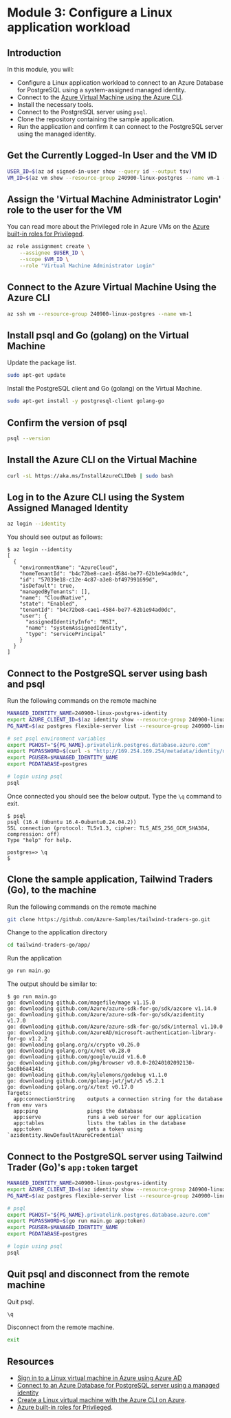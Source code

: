 # Module 3: Configure a Linux application workload​

## Introduction

In this module, you will:

- Configure a Linux application workload to connect to an Azure Database for PostgreSQL using a system-assigned managed identity.
- Connect to the [Azure Virtual Machine using the Azure CLI][docs-rel-1]. 
- Install the necessary tools.
- Connect to the PostgreSQL server using `psql`.
- Clone the repository containing the sample application.
- Run the application and confirm it can connect to the PostgreSQL server using the managed identity.

## Get the Currently Logged-In User and the VM ID

```bash
USER_ID=$(az ad signed-in-user show --query id --output tsv)
VM_ID=$(az vm show --resource-group 240900-linux-postgres --name vm-1 --query id --output tsv)
```

## Assign the 'Virtual Machine Administrator Login' role to the user for the VM

You can read more about the Privileged role in Azure VMs on the [Azure built-in roles for Privileged][docs-rel-2].

```bash
az role assignment create \
    --assignee $USER_ID \
    --scope $VM_ID \
    --role "Virtual Machine Administrator Login"
```

## Connect to the Azure Virtual Machine Using the Azure CLI

```bash
az ssh vm --resource-group 240900-linux-postgres --name vm-1
```

## Install psql and Go (golang) on the Virtual Machine

Update the package list.

```bash
sudo apt-get update
```

Install the PostgreSQL client and Go (golang) on the Virtual Machine.

```bash
sudo apt-get install -y postgresql-client golang-go
```

## Confirm the version of psql
    
```bash
psql --version
```

## Install the Azure CLI on the Virtual Machine

```bash
curl -sL https://aka.ms/InstallAzureCLIDeb | sudo bash
```

## Log in to the Azure CLI using the System Assigned Managed Identity

```bash
az login --identity
```

You should see output as follows:

```
$ az login --identity
[
  {
    "environmentName": "AzureCloud",
    "homeTenantId": "b4c72be8-cae1-4584-be77-62b1e94ad0dc",
    "id": "57039e18-c12e-4c87-a3e8-bf497991699d",
    "isDefault": true,
    "managedByTenants": [],
    "name": "CloudNative",
    "state": "Enabled",
    "tenantId": "b4c72be8-cae1-4584-be77-62b1e94ad0dc",
    "user": {
      "assignedIdentityInfo": "MSI",
      "name": "systemAssignedIdentity",
      "type": "servicePrincipal"
    }
  }
]
```

## Connect to the PostgreSQL server using bash and psql

Run the following commands on the remote machine

```bash
MANAGED_IDENTITY_NAME=240900-linux-postgres-identity
export AZURE_CLIENT_ID=$(az identity show --resource-group 240900-linux-postgres --name $MANAGED_IDENTITY_NAME --query "clientId" -o tsv)
PG_NAME=$(az postgres flexible-server list --resource-group 240900-linux-postgres --query "[0].name" -o tsv)

# set psql environment variables
export PGHOST="${PG_NAME}.privatelink.postgres.database.azure.com"
export PGPASSWORD=$(curl -s "http://169.254.169.254/metadata/identity/oauth2/token?api-version=2018-02-01&resource=https%3A%2F%2Fossrdbms-aad.database.windows.net&client_id=${AZURE_CLIENT_ID}" -H Metadata:true | jq -r .access_token)
export PGUSER=$MANAGED_IDENTITY_NAME
export PGDATABASE=postgres

# login using psql
psql
```

Once connected you should see the below output. Type the `\q` command to exit.

```
$ psql
psql (16.4 (Ubuntu 16.4-0ubuntu0.24.04.2))
SSL connection (protocol: TLSv1.3, cipher: TLS_AES_256_GCM_SHA384, compression: off)
Type "help" for help.

postgres=> \q
$ 
```

## Clone the sample application, Tailwind Traders (Go), to the machine

Run the following commands on the remote machine

```bash
git clone https://github.com/Azure-Samples/tailwind-traders-go.git
```

Change to the application directory

```bash
cd tailwind-traders-go/app/
```

Run the application

```bash
go run main.go
```

The output should be similar to:

```
$ go run main.go
go: downloading github.com/magefile/mage v1.15.0
go: downloading github.com/Azure/azure-sdk-for-go/sdk/azcore v1.14.0
go: downloading github.com/Azure/azure-sdk-for-go/sdk/azidentity v1.7.0
go: downloading github.com/Azure/azure-sdk-for-go/sdk/internal v1.10.0
go: downloading github.com/AzureAD/microsoft-authentication-library-for-go v1.2.2
go: downloading golang.org/x/crypto v0.26.0
go: downloading golang.org/x/net v0.28.0
go: downloading github.com/google/uuid v1.6.0
go: downloading github.com/pkg/browser v0.0.0-20240102092130-5ac0b6a4141c
go: downloading github.com/kylelemons/godebug v1.1.0
go: downloading github.com/golang-jwt/jwt/v5 v5.2.1
go: downloading golang.org/x/text v0.17.0
Targets:
  app:connectionString    outputs a connection string for the database from env vars
  app:ping                pings the database
  app:serve               runs a web server for our application
  app:tables              lists the tables in the database
  app:token               gets a token using `azidentity.NewDefaultAzureCredential`
```

## Connect to the PostgreSQL server using Tailwind Trader (Go)'s `app:token` target

```bash
MANAGED_IDENTITY_NAME=240900-linux-postgres-identity
export AZURE_CLIENT_ID=$(az identity show --resource-group 240900-linux-postgres --name $MANAGED_IDENTITY_NAME --query "clientId" -o tsv)
PG_NAME=$(az postgres flexible-server list --resource-group 240900-linux-postgres --query "[0].name" -o tsv)

# psql
export PGHOST="${PG_NAME}.privatelink.postgres.database.azure.com"
export PGPASSWORD=$(go run main.go app:token)
export PGUSER=$MANAGED_IDENTITY_NAME
export PGDATABASE=postgres

# login using psql
psql
```

## Quit psql and disconnect from the remote machine

Quit psql.

```bash
\q
```

Disconnect from the remote machine.

```bash
exit
```

## Resources
- [Sign in to a Linux virtual machine in Azure using Azure AD][3]
- [Connect to an Azure Database for PostgreSQL server using a managed identity][docs-rel-4]
- [Create a Linux virtual machine with the Azure CLI on Azure][docs-rel-1]. 
- [Azure built-in roles for Privileged][docs-rel-2].

[docs-rel-1]: /azure/virtual-machines/linux/quick-create-cli
[docs-abs-1]: https://learn.microsoft.com/azure/virtual-machines/linux/quick-create-cli
[docs-rel-2]: /azure/role-based-access-control/built-in-roles/privileged#role-based-access-control-administrator
[docs-abs-2]: https://learn.microsoft.com/azure/role-based-access-control/built-in-roles/privileged#role-based-access-control-administrator
[3]: /entra/identity/devices/howto-vm-sign-in-azure-ad-linux
[docs-rel-4]: /azure/postgresql/single-server/how-to-connect-with-managed-identity
[docs-abs-4]: https://learn.microsoft.com/azure/postgresql/single-server/how-to-connect-with-managed-identity
